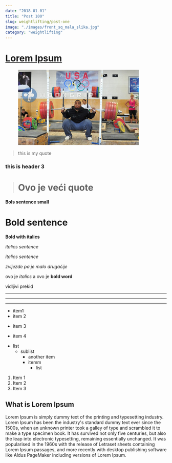 ```yaml
---
date: "2018-01-01"
title: "Post 100"
slug: weightlifting/post-one
image: "./images/front_sq_mala_slika.jpg"
category: "weightlifting"
---
```


<!-- markdownlint-disable MD033 -->

# [Lorem Ipsum](https://www.lipsum.com/)

<figure class="slika">
    <img  src="./images/front_sq_mala_slika.jpg" alt="Title"/>
  
</figure>

> this is my quote

### this is header 3

> # Ovo je veći quote

**Bols sentence small**

# **Bold sentence**

**Bold with italics**

_italics sentence_

_italics sentence_

_zvijezde pa je malo drugačije_

ovo je _italics_ a ovo je **bold word**

vidljivi prekid

---

---

---

- item1
- item 2

* item 3

- item 4

* list
  - sublist
    - another item
    * itemm
      - list

1. Item 1
1. Item 2
1. Item 3

## What is Lorem Ipsum

Lorem Ipsum is simply dummy text of the printing and typesetting industry. Lorem Ipsum has been the industry's standard dummy text ever since the 1500s, when an unknown printer took a galley of type and scrambled it to make a type specimen book. It has survived not only five centuries, but also the leap into electronic typesetting, remaining essentially unchanged. It was popularised in the 1960s with the release of Letraset sheets containing Lorem Ipsum passages, and more recently with desktop publishing software like Aldus PageMaker including versions of Lorem Ipsum.
